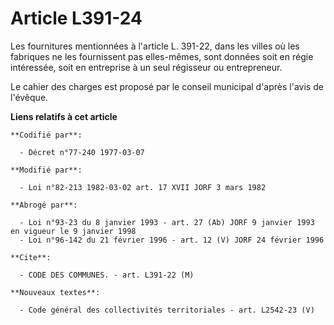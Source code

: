 # Article L391-24

Les fournitures mentionnées à l'article L. 391-22, dans les villes où les fabriques ne les fournissent pas elles-mêmes, sont
données soit en régie intéressée, soit en entreprise à un seul régisseur ou entrepreneur.

Le cahier des charges est proposé par le conseil municipal d'après l'avis de l'évêque.

**Liens relatifs à cet article**

	**Codifié par**:

	  - Décret n°77-240 1977-03-07

	**Modifié par**:

	  - Loi n°82-213 1982-03-02 art. 17 XVII JORF 3 mars 1982

	**Abrogé par**:

	  - Loi n°93-23 du 8 janvier 1993 - art. 27 (Ab) JORF 9 janvier 1993 en vigueur le 9 janvier 1998
	  - Loi n°96-142 du 21 février 1996 - art. 12 (V) JORF 24 février 1996

	**Cite**:

	  - CODE DES COMMUNES. - art. L391-22 (M)

	**Nouveaux textes**:

	  - Code général des collectivités territoriales - art. L2542-23 (V)
